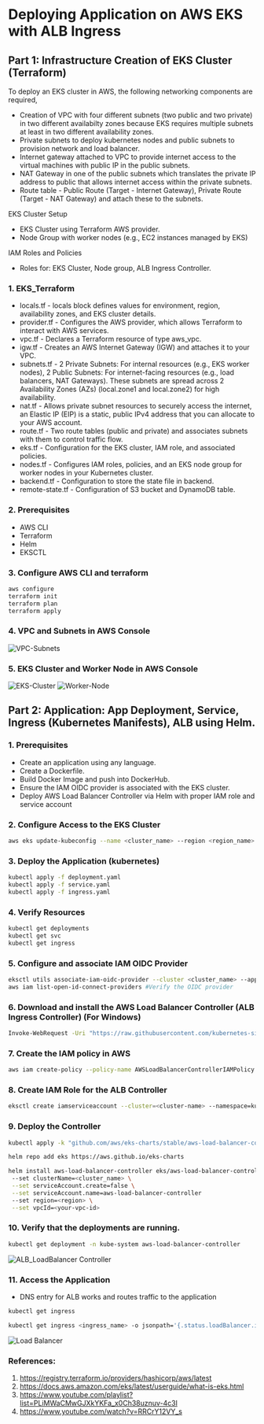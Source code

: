 # Deploying Application on AWS EKS with ALB Ingress

## Part 1: Infrastructure Creation of EKS Cluster (Terraform)

To deploy an EKS cluster in AWS, the following networking components are required,

- Creation of VPC with four different subnets (two public and two private) in two different availabilty zones because EKS requires multiple subnets at least in two different availability zones.
- Private subnets to deploy kubernetes nodes and public subnets to provision network and load balancer.
- Internet gateway attached to VPC to provide internet access to the virtual machines with public IP in the public subnets.
- NAT Gateway in one of the public subnets which translates the private IP address to public that allows internet access within the private subnets.
- Route table - Public Route (Target - Internet Gateway), Private Route (Target - NAT Gateway) and attach these to the subnets.

EKS Cluster Setup

- EKS Cluster using Terraform AWS provider.
- Node Group with worker nodes (e.g., EC2 instances managed by EKS)

IAM Roles and Policies

- Roles for: EKS Cluster, Node group, ALB Ingress Controller.

### 1. EKS_Terraform

- locals.tf - locals block defines values for environment, region, availability zones, and EKS cluster details.
- provider.tf - Configures the AWS provider, which allows Terraform to interact with AWS services.
- vpc.tf - Declares a Terraform resource of type aws_vpc.
- igw.tf - Creates an AWS Internet Gateway (IGW) and attaches it to your VPC.
- subnets.tf - 2 Private Subnets: For internal resources (e.g., EKS worker nodes), 2 Public Subnets: For internet-facing resources (e.g., load balancers, NAT Gateways). These subnets are spread across 2 Availability Zones (AZs) (local.zone1 and local.zone2) for high availability.
- nat.tf - Allows private subnet resources to securely access the internet, an Elastic IP (EIP) is a static, public IPv4 address that you can allocate to your AWS account.
- route.tf - Two route tables (public and private) and associates subnets with them to control traffic flow.
- eks.tf - Configuration for the EKS cluster, IAM role, and associated policies.
- nodes.tf - Configures IAM roles, policies, and an EKS node group for worker nodes in your Kubernetes cluster.
- backend.tf - Configuration to store the state file in backend.
- remote-state.tf - Configuration of S3 bucket and DynamoDB table.

### 2. Prerequisites

- AWS CLI
- Terraform
- Helm
- EKSCTL

### 3. Configure AWS CLI and terraform

```bash
aws configure
terraform init
terraform plan
terraform apply
```

### 4. VPC and Subnets in AWS Console

![VPC-Subnets](./Images/VPC_Subnets_RT.png)

### 5. EKS Cluster and Worker Node in AWS Console

![EKS-Cluster](./Images/EKS_Cluster.png)
![Worker-Node](./Images/Nodes.png)

## Part 2: Application: App Deployment, Service, Ingress (Kubernetes Manifests), ALB using Helm.

### 1. Prerequisites

- Create an application using any language.
- Create a Dockerfile.
- Build Docker Image and push into DockerHub.
- Ensure the IAM OIDC provider is associated with the EKS cluster.
- Deploy AWS Load Balancer Controller via Helm with proper IAM role and service account

### 2. Configure Access to the EKS Cluster

```bash
aws eks update-kubeconfig --name <cluster_name> --region <region_name>
```

### 3. Deploy the Application (kubernetes)

```bash
kubectl apply -f deployment.yaml
kubectl apply -f service.yaml
kubectl apply -f ingress.yaml
```

### 4. Verify Resources

```bash
kubectl get deployments
kubectl get svc
kubectl get ingress
```

### 5. Configure and associate IAM OIDC Provider

```bash
eksctl utils associate-iam-oidc-provider --cluster <cluster_name> --approve
aws iam list-open-id-connect-providers #Verify the OIDC provider
```

### 6. Download and install the AWS Load Balancer Controller (ALB Ingress Controller) (For Windows)

```bash
Invoke-WebRequest -Uri "https://raw.githubusercontent.com/kubernetes-sigs/aws-load-balancer-controller/v2.11.0/docs/install/iam_policy.json" -OutFile "iam_policy.json"
```

### 7. Create the IAM policy in AWS

```bash
aws iam create-policy --policy-name AWSLoadBalancerControllerIAMPolicy --policy-document file://iam_policy.json
```

### 8. Create IAM Role for the ALB Controller

```bash
eksctl create iamserviceaccount --cluster=<cluster-name> --namespace=kube-system --name=aws-load-balancer-controller --attach-policy-arn=arn:aws:iam::<Account_ID>:policy/AWSLoadBalancerControllerIAMPolicy --approve --override-existing-serviceaccounts
```

### 9. Deploy the Controller

```bash
kubectl apply -k "github.com/aws/eks-charts/stable/aws-load-balancer-controller/crds?ref=master"

helm repo add eks https://aws.github.io/eks-charts

helm install aws-load-balancer-controller eks/aws-load-balancer-controller -n kube-system
 --set clusterName=<cluster_name> \
 --set serviceAccount.create=false \
 --set serviceAccount.name=aws-load-balancer-controller
 --set region=<region> \
 --set vpcId=<your-vpc-id>
```

### 10. Verify that the deployments are running.

```bash
kubectl get deployment -n kube-system aws-load-balancer-controller
```

![ALB_LoadBalancer Controller](./Images/ALB_Controller.png)

### 11. Access the Application

- DNS entry for ALB works and routes traffic to the application

```bash
kubectl get ingress

kubectl get ingress <ingress_name> -o jsonpath='{.status.loadBalancer.ingress[0].hostname}'
```

![Load Balancer](./Images/LoadBalancer.png)

### References:

1. https://registry.terraform.io/providers/hashicorp/aws/latest
2. https://docs.aws.amazon.com/eks/latest/userguide/what-is-eks.html
3. https://www.youtube.com/playlist?list=PLiMWaCMwGJXkYKFa_x0Ch38uznuv-4c3l
4. https://www.youtube.com/watch?v=RRCrY12VY_s
